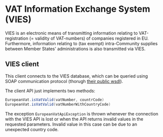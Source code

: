 # VAT Information Exchange System (VIES)
VIES is an electronic means of transmitting information relating to VAT-registration (= validity of VAT-numbers) of companies registered in EU. Furthermore, information relating to (tax exempt) intra-Community supplies between Member States' administrations is also transmitted via VIES.

## VIES client
This client connects to the VIES database, which can be queried using SOAP communication protocol (thorugh [their public wsdl](http://ec.europa.eu/taxation_customs/vies/checkVatService.wsdl)).

The client API just implements two methods:
```java
EuropeanVat.isVatValid(vatNumber, countrCode)
EuropeanVat.isVatValid(vatNumberWithCountryCode)
```

The exception `EuropeanVatApiException` is thrown whenever the connection with the VIES API is lost or when the API returns invalid values in the requested parameters. Invalid value in this case can be due to an unexpected country code.
